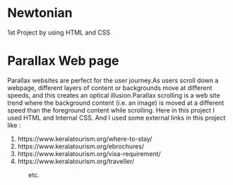 # Newtonian
1st Project by using HTML and CSS
# Parallax Web page

Parallax websites are perfect for the user journey.As users scroll down a webpage, different layers of content or backgrounds move at different speeds, and this creates an optical illusion.Parallax scrolling is a web site trend where the background content (i.e. an image) is moved at a different speed than the foreground content while scrolling.
Here in this project I used HTML and Internal CSS. And I used some external links in this project like :
<ol><li>https://www.keralatourism.org/where-to-stay/</li>
<li>https://www.keralatourism.org/ebrochures/</li>
<li>https://www.keralatourism.org/visa-requirement/</li>
<li>https://www.keralatourism.org/traveller/</li><ol> etc.
